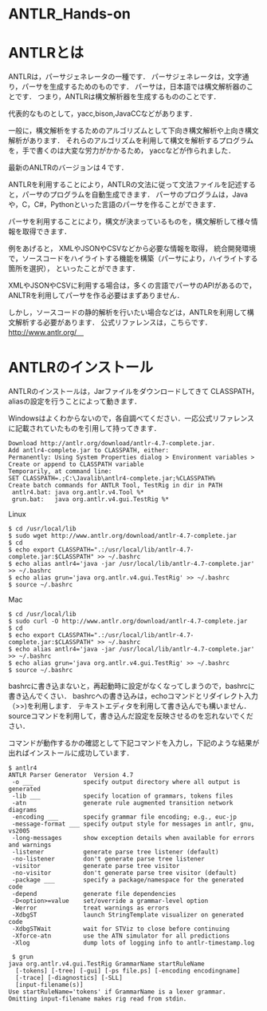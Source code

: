 # ANTLR_Hands-on
# ANTLRとは
ANTLRは，パーサジェネレータの一種です．
パーサジェネレータは，文字通り，パーサを生成するためのものです．
パーサは，日本語では構文解析器のことです．
つまり，ANTLRは構文解析器を生成するもののことです．

代表的なものとして，yacc,bison,JavaCCなどがあります．

一般に，構文解析をするためのアルゴリズムとして下向き構文解析や上向き構文解析があります．
それらのアルゴリズムを利用して構文を解析するプログラムを，手で書くのは大変な労力がかかるため，
yaccなどが作られました．

最新のANLTRのバージョンは４です．

ANTLRを利用することにより，ANTLRの文法に従って文法ファイルを記述すると，パーサのプログラムを自動生成できます．
パーサのプログラムは，Javaや，C，C#，Pythonといった言語のパーサを作ることができます．


パーサを利用することにより，構文が決まっているものを，構文解析して様々情報を取得できます．

例をあげると，
XMLやJSONやCSVなどから必要な情報を取得，
統合開発環境で，ソースコードをハイライトする機能を構築（パーサにより，ハイライトする箇所を選択），
といったことができます．

XMLやJSONやCSVに利用する場合は，多くの言語でパーサのAPIがあるので，ANLTRを利用してパーサを作る必要はまずありません．

しかし，ソースコードの静的解析を行いたい場合などは，ANTLRを利用して構文解析する必要があります．
公式リファレンスは，こちらです．
http://www.antlr.org/　


# ANTLRのインストール

ANTLRのインストールは，Jarファイルをダウンロードしてきて CLASSPATH，aliasの設定を行うことによって動きます．

Windowsはよくわからないので，各自調べてください．一応公式リファレンスに記載されていたものを引用して持ってきます．

```
Download http://antlr.org/download/antlr-4.7-complete.jar.
Add antlr4-complete.jar to CLASSPATH, either:
Permanently: Using System Properties dialog > Environment variables > Create or append to CLASSPATH variable
Temporarily, at command line:
SET CLASSPATH=.;C:\Javalib\antlr4-complete.jar;%CLASSPATH%
Create batch commands for ANTLR Tool, TestRig in dir in PATH
 antlr4.bat: java org.antlr.v4.Tool %*
 grun.bat:   java org.antlr.v4.gui.TestRig %*

```

Linux
```
$ cd /usr/local/lib
$ sudo wget http://www.antlr.org/download/antlr-4.7-complete.jar
$ cd 
$ echo export CLASSPATH=".:/usr/local/lib/antlr-4.7-complete.jar:$CLASSPATH" >> ~/.bashrc 
$ echo alias antlr4='java -jar /usr/local/lib/antlr-4.7-complete.jar' >> ~/.bashrc 
$ echo alias grun='java org.antlr.v4.gui.TestRig' >> ~/.bashrc 
$ source ~/.bashrc
```

Mac
```
$ cd /usr/local/lib
$ sudo curl -O http://www.antlr.org/download/antlr-4.7-complete.jar
$ cd 
$ echo export CLASSPATH=".:/usr/local/lib/antlr-4.7-complete.jar:$CLASSPATH" >> ~/.bashrc 
$ echo alias antlr4='java -jar /usr/local/lib/antlr-4.7-complete.jar' >> ~/.bashrc 
$ echo alias grun='java org.antlr.v4.gui.TestRig' >> ~/.bashrc 
$ source ~/.bashrc
```

bashrcに書き込まないと，再起動時に設定がなくなってしまうので，bashrcに書き込んでくさい．
bashrcへの書き込みは，echoコマンドとリダイレクト入力（>>)を利用します．
テキストエディタを利用して書き込んでも構いません．
sourceコマンドを利用して，書き込んだ設定を反映させるのを忘れないでください．

コマンドが動作するかの確認として下記コマンドを入力し，下記のような結果が出ればインストールに成功しています．
```
$ antlr4
ANTLR Parser Generator  Version 4.7
 -o ___              specify output directory where all output is generated
 -lib ___            specify location of grammars, tokens files
 -atn                generate rule augmented transition network diagrams
 -encoding ___       specify grammar file encoding; e.g., euc-jp
 -message-format ___ specify output style for messages in antlr, gnu, vs2005
 -long-messages      show exception details when available for errors and warnings
 -listener           generate parse tree listener (default)
 -no-listener        don't generate parse tree listener
 -visitor            generate parse tree visitor
 -no-visitor         don't generate parse tree visitor (default)
 -package ___        specify a package/namespace for the generated code
 -depend             generate file dependencies
 -D<option>=value    set/override a grammar-level option
 -Werror             treat warnings as errors
 -XdbgST             launch StringTemplate visualizer on generated code
 -XdbgSTWait         wait for STViz to close before continuing
 -Xforce-atn         use the ATN simulator for all predictions
 -Xlog               dump lots of logging info to antlr-timestamp.log
 
 $ grun                                                                                                                                                               java org.antlr.v4.gui.TestRig GrammarName startRuleName
  [-tokens] [-tree] [-gui] [-ps file.ps] [-encoding encodingname]
  [-trace] [-diagnostics] [-SLL]
  [input-filename(s)]
Use startRuleName='tokens' if GrammarName is a lexer grammar.
Omitting input-filename makes rig read from stdin.
 
```
